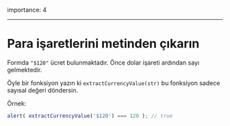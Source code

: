 importance: 4

---

# Para işaretlerini metinden çıkarın

Formda `"$120"` ücret bulunmaktadır. Önce dolar işareti ardından sayı gelmektedir.

Öyle bir fonksiyon yazın ki `extractCurrencyValue(str)` bu fonksiyon sadece sayısal değeri döndersin.

Örnek:

```js
alert( extractCurrencyValue('$120') === 120 ); // true
```

